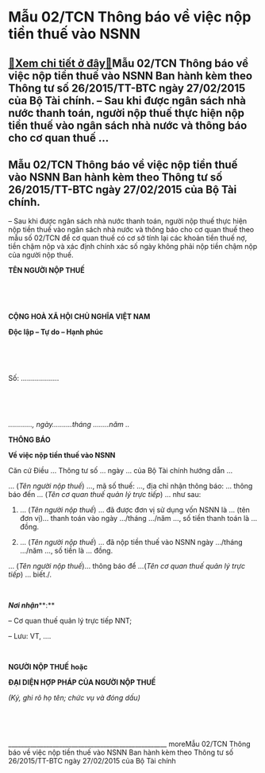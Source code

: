 Mẫu 02/TCN Thông báo về việc nộp tiền thuế vào NSNN
====================================================

[:gift:Xem chi tiết ở đây:gift:](https://hddtvn.com/mau-02-tcn-thong-bao-ve-viec-nop-tien-thue-vao-nsnn/)Mẫu 02/TCN Thông báo về việc nộp tiền thuế vào NSNN Ban hành kèm theo Thông tư số 26/2015/TT-BTC ngày 27/02/2015 của Bộ Tài chính. – Sau khi được ngân sách nhà nước thanh toán, người nộp thuế thực hiện nộp tiền thuế vào ngân sách nhà nước và thông báo cho cơ quan thuế …
-------------------------------------------------------------------------------------------------------------------------------------------------------------------------------------------------------------------------------------------------------------------------------



Mẫu 02/TCN Thông báo về việc nộp tiền thuế vào NSNN Ban hành kèm theo Thông tư số 26/2015/TT-BTC ngày 27/02/2015 của Bộ Tài chính.
-------------------------------------------------------------------------------------------------------------------------------------




– Sau khi được ngân sách nhà nước thanh toán, người nộp thuế thực hiện nộp tiền thuế vào ngân sách nhà nước và thông báo cho cơ quan thuế theo mẫu số 02/TCN để cơ quan thuế có cơ sở tính lại các khoản tiền thuế nợ, tiền chậm nộp và xác định chính xác số ngày không phải nộp tiền chậm nộp của người nộp thuế.
  






**TÊN NGƯỜI NỘP THUẾ**

   

  

**CỘNG HOÀ XÃ HỘI CHỦ NGHĨA VIỆT NAM**  

**Độc lập – Tự do – Hạnh phúc**



 

 





Số: ……………….  

  

 


*…………, ngày……….tháng ……..năm ..*





**THÔNG BÁO**  

**Về việc nộp tiền thuế vào NSNN** 


  
  

Căn cứ Điều … Thông tư số … ngày … của Bộ Tài chính hướng dẫn …  

… (*Tên người nộp thuế*) …, mã số thuế: …, địa chỉ nhận thông báo: … thông báo đến … (*Tên cơ quan thuế quản lý trực tiếp*) … như sau:


1. … (*Tên người nộp thuế*) … đã được đơn vị sử dụng vốn NSNN là … (tên đơn vị)… thanh toán vào ngày …/tháng …/năm …, số tiền thanh toán là … đồng.


2. … (*Tên người nộp thuế*) … đã nộp tiền thuế vào NSNN ngày …/tháng …/năm …, số tiền là … đồng.  

… (*Tên người nộp thuế*)… thông báo để …(*Tên cơ quan thuế quản lý trực tiếp*) … biết./.  

 






***Nơi nhận*****:**  

 – Cơ quan thuế quản lý trực tiếp NNT;  

 – Lưu: VT, ….

 

**NGƯỜI NỘP THUẾ** **hoặc**  

**ĐẠI DIỆN HỢP PHÁP CỦA NGƯỜI NỘP THUẾ**                    

*(Ký, ghi rõ họ tên; chức vụ và đóng dấu)*



 




 

\_\_\_\_\_\_\_\_\_\_\_\_\_\_\_\_\_\_\_\_\_\_\_\_\_\_\_\_\_\_\_\_\_\_\_\_\_\_\_\_\_\_\_\_\_\_\_\_\_\_
moreMẫu 02/TCN Thông báo về việc nộp tiền thuế vào NSNN Ban hành kèm theo Thông tư số 26/2015/TT-BTC ngày 27/02/2015 của Bộ Tài chính

